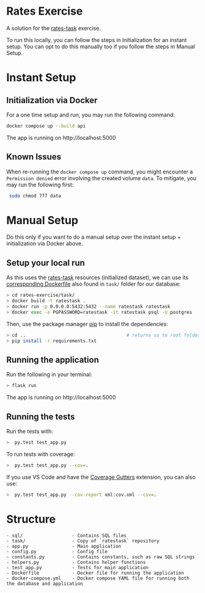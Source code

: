 # Rates Exercise

A solution for the [rates-task](https://github.com/xeneta/ratestask) exercise.

To run this locally, you can follow the steps in Initialization for an instant setup.
You can opt to do this manually too if you follow the steps in Manual Setup.

# Instant Setup

## Initialization via Docker

For a one time setup and run, you may run the following command:

```bash
docker compose up --build api
```

The app is running on http://localhost:5000

## Known Issues

When re-running the `docker compose up` command, you might encounter a `Permission denied` error involving the created volume `data`. To mitigate, you may run the following first:

```bash
 sudo chmod 777 data
```

# Manual Setup

Do this only if you want to do a manual setup over the instant setup + initialization via Docker above.

## Setup your local run

As this uses the [rates-task](https://github.com/xeneta/ratestask) resources (initialized dataset), we can use its [corresponding Dockerfile](https://github.com/xeneta/ratestask/blob/trunk/Dockerfile) also found in `task/` folder for our database:

```bash
> cd rates-exercise/task/
> docker build -t ratestask .                                           # this builds the image based on the Dockerfile
> docker run -p 0.0.0.0:5432:5432 --name ratestask ratestask            # this instantiates the container using the `ratestask` image
> docker exec -e PGPASSWORD=ratestask -it ratestask psql -U postgres    # this runs the Postgres instance for database connection
```

Then, use the package manager [pip](https://pip.pypa.io/en/stable/) to install the dependencies:

```bash
> cd ..                                     # returns us to root folder of rates-exercise
> pip install -r requirements.txt
```

## Running the application

Run the following in your terminal:

```bash
> flask run
```

The app is running on http://localhost:5000

## Running the tests

Run the tests with:

```bash
>  py.test test_app.py 
```

To run tests with coverage:

```bash
>  py.test test_app.py --cov=.
```

If you use VS Code and have the [Coverage Gutters](https://marketplace.visualstudio.com/items?itemName=ryanluker.vscode-coverage-gutters) extension, you can also use:

```bash
>  py.test test_app.py --cov-report xml:cov.xml --cov=.
```

# Structure
```
- sql/                  - Contains SQL files
- task/                 - Copy of `ratestask` repository
- app.py                - Main application
- config.py             - Config file
- constants.py          - Contains constants, such as raw SQL strings
- helpers.py            - Contains helper functions
- test_app.py           - Tests for main application
- Dockerfile            - Docker file for running the application
- docker-compose.yml    - Docker compose YAML file for running both the database and application 
```